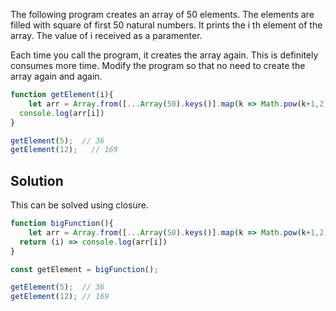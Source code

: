 The following program creates an array of 50 elements. The elements are filled with square of first 50 natural numbers. It prints the i th element of the array. The value of i received as a paramenter.

Each time you call the program, it creates the array again. This is definitely consumes more time. Modify the program so that no need to create the array again and again.

```js
function getElement(i){
	let arr = Array.from([...Array(50).keys()].map(k => Math.pow(k+1,2)))
  console.log(arr[i])
}

getElement(5);  // 36
getElement(12);   // 169
```

## Solution

This can be solved using closure.

```js
function bigFunction(){
	let arr = Array.from([...Array(50).keys()].map(k => Math.pow(k+1,2)))
  return (i) => console.log(arr[i])
}

const getElement = bigFunction();

getElement(5); 	// 36
getElement(12);	// 169
```

